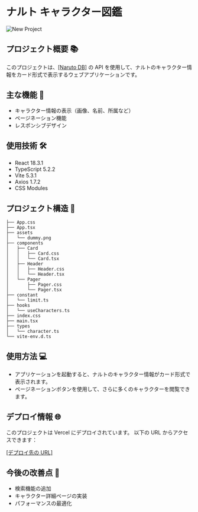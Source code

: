 # ナルト キャラクター図鑑 

![New Project](https://github.com/user-attachments/assets/179b12a5-57ff-4de0-8a07-db80a4ab2ee9)

## プロジェクト概要 📚

このプロジェクトは、[[Naruto DB]](https://narutodb.xyz/) の API を使用して、ナルトのキャラクター情報をカード形式で表示するウェブアプリケーションです。

## 主な機能 🌟

- キャラクター情報の表示（画像、名前、所属など）
- ページネーション機能
- レスポンシブデザイン

## 使用技術 🛠️

- React 18.3.1
- TypeScript 5.2.2
- Vite 5.3.1
- Axios 1.7.2
- CSS Modules

## プロジェクト構造 📂

```shell
├── App.css
├── App.tsx
├── assets
│   └── dummy.png
├── components
│   ├── Card
│   │   ├── Card.css
│   │   └── Card.tsx
│   ├── Header
│   │   ├── Header.css
│   │   └── Header.tsx
│   └── Pager
│       ├── Pager.css
│       └── Pager.tsx
├── constant
│   └── limit.ts
├── hooks
│   └── useCharacters.ts
├── index.css
├── main.tsx
├── types
│   └── character.ts
└── vite-env.d.ts
```

## 使用方法 💻

- アプリケーションを起動すると、ナルトのキャラクター情報がカード形式で表示されます。
- ページネーションボタンを使用して、さらに多くのキャラクターを閲覧できます。

## デプロイ情報 🌐

このプロジェクトは Vercel にデプロイされています。
以下の URL からアクセスできます：

[[デプロイ先の URL]](https://naruto-library.vercel.app/)

## 今後の改善点 🔧

- 検索機能の追加
- キャラクター詳細ページの実装
- パフォーマンスの最適化
